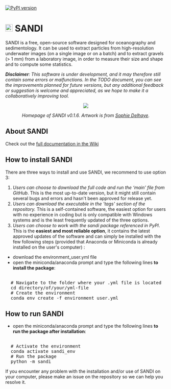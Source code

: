 [![PyPI version](https://badge.fury.io/py/SANDI.svg)](https://pypi.org/project/SANDI/)
# <img src="https://github.com/user-attachments/assets/b1fa9c0e-d914-40fc-b6b8-83716b975e52" width="23">  SANDI     
SANDI is a free, open-source software designed for oceanography and sedimentology. It can be used to extract particles from high-resolution underwater images (on a single image or on a batch) and to extract gravels (> 1 mm) from a laboratory image, in order to measure their size and shape and to compute some statistics. 

***Disclaimer**: This software is under development, and it may therefore still contain some errors or malfunctions. In the TODO document, you can see the improvements planned for future versions, but any additional feedback or suggestion is welcome and appreciated, as we hope to make it a collaboratively improving tool.*

<div align="center">
  <img src="https://github.com/user-attachments/assets/8e5e7f57-2914-4f11-b80a-ae05f676b6df">


  *Homepage of SANDI v0.1.6. Artwork is from [Sophie Delhaye](https://sophiedelhaye.com).*
</div>

## About SANDI
Check out the [full documentation in the Wiki](https://github.com/louisejuliedelhaye/SANDI/wiki)

## How to install SANDI
There are three ways to install and use SANDI, we recommend to use option 3:
1. *Users can choose to download the full code and run the ‘main’ file from GitHub*. This is the most up-to-date version, but it might still contain several bugs and errors and hasn't been approved for release yet.
2. *Users can download the executable in the 'tags' section of the repository.* This is a self-contained software, the easiest option for users with no experience in coding but is only compatible with Windows systems and is the least frequently updated of the three options.
3. *Users can choose to work with the sandi package referenced in PyPI*. This is the **easiest and most reliable option**, it contains the latest approved updates of the software and can simply be installed with the few following steps (provided that Anaconda or Miniconda is already installed on the user's computer) :
- download the environment_user.yml file
- open the miniconda/anaconda prompt and type the following lines **to install the package**:
<pre lang="markdown"> 
  # Navigate to the folder where your .yml file is located 
  cd directory/of/your/yml-file 
  # Create the environment 
  conda env create -f environment_user.yml 
</pre> 

## How to run SANDI
- open the miniconda/anaconda prompt and type the following lines **to run the package after installation**:

<pre lang="markdown"> 
  # Activate the environment
  conda activate sandi_env 
  # Run the package 
  python -m sandi 
</pre>

If you encounter any problem with the installation and/or use of SANDI on your computer, please make an issue on the repository so we can help you resolve it.
